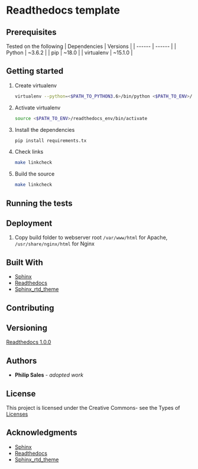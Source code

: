 # Readthedocs template

## Prerequisites
Tested on the following
| Dependencies | Versions |
| ------ | ------ |
| Python | ~3.6.2 |
| pip | ~18.0 |
| virtualenv | ~15.1.0 |
## Getting started
1. Create virtualenv
    ```bash
    virtualenv --python=<$PATH_TO_PYTHON3.6>/bin/python <$PATH_TO_ENV>/readthedocs_env/
    ```
1. Activate virtualenv
    ```bash
    source <$PATH_TO_ENV>/readthedocs_env/bin/activate
    ```
1. Install the dependencies
    ```bash
    pip install requirements.tx
    ```
1. Check links
     ```bash
    make linkcheck
    ```
1. Build the source
     ```bash
    make linkcheck
    ```
## Running the tests
## Deployment
1. Copy build folder to webserver root `/var/www/html` for Apache, `/usr/share/nginx/html` for Nginx
## Built With
* [Sphinx](http://sphinx-doc.org/)
* [Readthedocs](https://readthedocs.org)
* [Sphinx_rtd_theme](https://github.com/rtfd/sphinx_rtd_theme)
## Contributing
## Versioning 
[Readthedocs 1.0.0](https://philipsales.github.io/readthedocs)
## Authors
* **Philip Sales** - *adopted work*
## License
This project is licensed under the Creative Commons- see the Types of [Licenses](https://opensource.org/licenses/alphabetical) 
## Acknowledgments
* [Sphinx](http://sphinx-doc.org/)
* [Readthedocs](https://readthedocs.org)
* [Sphinx_rtd_theme](https://github.com/rtfd/sphinx_rtd_theme)

